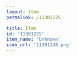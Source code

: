 ```yaml
---
layout: item
permalink: /11301225

title: Item
id: '11301225'
item_name: 'Unknown'
icon_url: '11301148.png'
---
```

